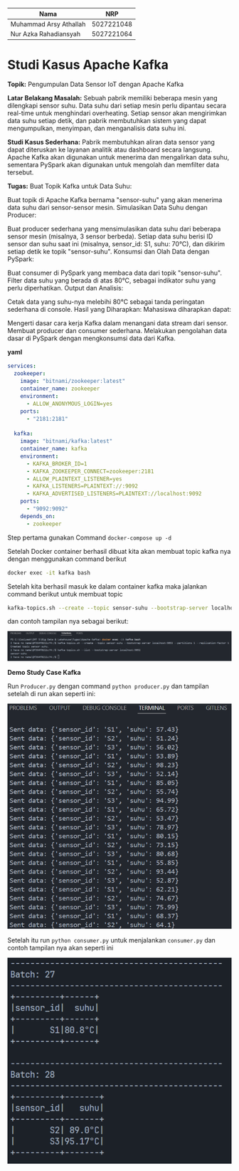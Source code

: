 | Nama                    | NRP        |
| ----------------------- | ---------- |
| Muhammad Arsy Athallah   | 5027221048 |
| Nur Azka Rahadiansyah | 5027221064 |

# **Studi Kasus Apache Kafka**
**Topik:** Pengumpulan Data Sensor IoT dengan Apache Kafka

**Latar Belakang Masalah:**
Sebuah pabrik memiliki beberapa mesin yang dilengkapi sensor suhu. Data suhu dari setiap mesin perlu dipantau secara real-time untuk menghindari overheating. Setiap sensor akan mengirimkan data suhu setiap detik, dan pabrik membutuhkan sistem yang dapat mengumpulkan, menyimpan, dan menganalisis data suhu ini.

**Studi Kasus Sederhana:**
Pabrik membutuhkan aliran data sensor yang dapat diteruskan ke layanan analitik atau dashboard secara langsung.
Apache Kafka akan digunakan untuk menerima dan mengalirkan data suhu, sementara PySpark akan digunakan untuk mengolah dan memfilter data tersebut.

**Tugas:**
Buat Topik Kafka untuk Data Suhu:

Buat topik di Apache Kafka bernama "sensor-suhu" yang akan menerima data suhu dari sensor-sensor mesin.
Simulasikan Data Suhu dengan Producer:

Buat producer sederhana yang mensimulasikan data suhu dari beberapa sensor mesin (misalnya, 3 sensor berbeda).
Setiap data suhu berisi ID sensor dan suhu saat ini (misalnya, sensor_id: S1, suhu: 70°C), dan dikirim setiap detik ke topik "sensor-suhu".
Konsumsi dan Olah Data dengan PySpark:

Buat consumer di PySpark yang membaca data dari topik "sensor-suhu".
Filter data suhu yang berada di atas 80°C, sebagai indikator suhu yang perlu diperhatikan.
Output dan Analisis:

Cetak data yang suhu-nya melebihi 80°C sebagai tanda peringatan sederhana di console.
Hasil yang Diharapkan:
Mahasiswa diharapkan dapat:

Mengerti dasar cara kerja Kafka dalam menangani data stream dari sensor.
Membuat producer dan consumer sederhana.
Melakukan pengolahan data dasar di PySpark dengan mengkonsumsi data dari Kafka.

**yaml**

```yml
services:
  zookeeper:
    image: "bitnami/zookeeper:latest"
    container_name: zookeeper
    environment:
      - ALLOW_ANONYMOUS_LOGIN=yes
    ports:
      - "2181:2181"

  kafka:
    image: "bitnami/kafka:latest"
    container_name: kafka
    environment:
      - KAFKA_BROKER_ID=1
      - KAFKA_ZOOKEEPER_CONNECT=zookeeper:2181
      - ALLOW_PLAINTEXT_LISTENER=yes
      - KAFKA_LISTENERS=PLAINTEXT://:9092
      - KAFKA_ADVERTISED_LISTENERS=PLAINTEXT://localhost:9092
    ports:
      - "9092:9092"
    depends_on:
      - zookeeper
```
Step pertama gunakan Command `docker-compose up -d`

Setelah Docker container berhasil dibuat kita akan membuat topic kafka nya dengan menggunakan command berikut

```bash
docker exec -it kafka bash
```
Setelah kita berhasil masuk ke dalam container kafka maka jalankan command berikut untuk membuat topic

```bash
kafka-topics.sh --create --topic sensor-suhu --bootstrap-server localhost:9092 --partitions 1 --replication-factor 1
```
dan contoh tampilan nya sebagai berikut:

![UI Awal](./img/UI%20Awal.png)

**Demo Study Case Kafka**

Run `Producer.py` dengan command `python producer.py` dan tampilan setelah di run akan seperti ini:

![producer](./img/producer.png)

Setelah itu run `python consumer.py` untuk menjalankan `consumer.py` dan contoh tampilan nya akan seperti ini

![consumer](./img/consumer.png)

